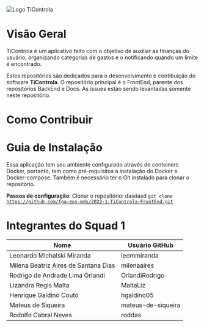 ![Logo TiControla](https://user-images.githubusercontent.com/102192917/184401954-7b7c706b-c287-4c22-83b0-a3039213c627.jpg)

# Visão Geral
TiControla é um aplicativo feito com o objetivo de auxiliar as finanças do usuário, organizando categorias de gastos e o notificando quando um limite é encontrado. 

Estes repositórios são dedicados para o desenvolvimento e contibuição do software **TiControla**. O repositório principal é o FrontEnd, parente dos repositórios BackEnd e Docs. As issues estão sendo levantadas somente neste repositório.

# Como Contribuir

# Guia de Instalação
Essa aplicação tem seu ambiente configurado através de conteiners Docker, portanto, tem como pré-requisitos a instalação do Docker e Docker-compose. Também é necessário ter o Git instalado para clonar o repositório.

**Passos de configuração**:
Clonar o repositório:
dasdasd
  <code>git clone https://github.com/fga-eps-mds/2022-1-TiControla-FrontEnd.git</code>

# Integrantes do Squad 1
|Nome|Usuário GitHub|
|--|--|
|Leonardo Michalski Miranda|leommiranda|
|Milena Beatriz Aires de Santana Dias|milenaaires|
|Rodrigo de Andrade Lima Orlandi|OrlandiRodrigo|
|Lizandra Regis Malta|MaltaLiz|
|Henrique Galdino Couto|hgaldino05|
|Mateus de Siqueira|mateus-de-siqueira|
|Rodolfo Cabral Neves|roddas|


